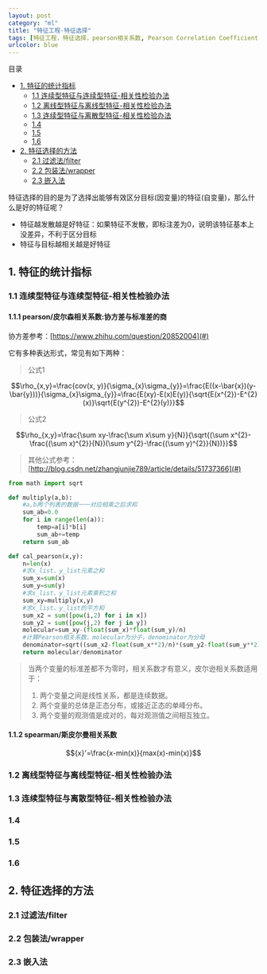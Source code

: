 ```yaml
---
layout: post
category: "ml"
title: "特征工程-特征选择"
tags: [特征工程，特征选择，pearson相关系数, Pearson Correlation Coefficient]
urlcolor: blue
---
```


目录

<!-- TOC -->

- [1. 特征的统计指标](#1-特征的统计指标)
	- [1.1 连续型特征与连续型特征-相关性检验办法](#)
	- [1.2 离线型特征与离线型特征-相关性检验办法](#)
	- [1.3 连续型特征与离散型特征-相关性检验办法](#)
	- [1.4 ](#)
	- [1.5 ](#)
	- [1.6 ](#)
- [2. 特征选择的方法](#2-特征选择的方法)
	- [2.1 过滤法/filter](#)
	- [2.2 包装法/wrapper](#)
	- [2.3 嵌入法](#23-嵌入法)

<!-- /TOC -->

特征选择的目的是为了选择出能够有效区分目标(因变量)的特征(自变量)，那么什么是好的特征呢？

+ 特征越发散越是好特征：如果特征不发散，即标注差为0，说明该特征基本上没差异，不利于区分目标
+ 特征与目标越相关越是好特征

## 1. 特征的统计指标

### 1.1 连续型特征与连续型特征-相关性检验办法

#### 1.1.1 pearson/皮尔森相关系数:协方差与标准差的商
协方差参考：[https://www.zhihu.com/question/20852004](#)

它有多种表达形式，常见有如下两种：

> 公式1

$$\rho_{x,y}=\frac{cov(x, y)}{\sigma_{x}\sigma_{y}}=\frac{E((x-\bar{x})(y-\bar{y}))}{\sigma_{x}\sigma_{y}}=\frac{E(xy)-E(x)E(y)}{\sqrt{E(x^{2})-E^{2}(x)}\sqrt{E(y^{2})-E^{2}(y)}}$$

> 公式2

$$\rho_{x,y}=\frac{\sum xy-\frac{\sum x\sum y}{N}}{\sqrt{(\sum x^{2}-\frac{(\sum x)^{2}}{N})(\sum y^{2}-\frac{(\sum y)^{2}}{N})}}$$

> 其他公式参考：[http://blog.csdn.net/zhangjunjie789/article/details/51737366](#)

```python
from math import sqrt

def multiply(a,b):
    #a,b两个列表的数据一一对应相乘之后求和
    sum_ab=0.0
    for i in range(len(a)):
        temp=a[i]*b[i]
        sum_ab+=temp
    return sum_ab

def cal_pearson(x,y):
    n=len(x)
    #求x_list、y_list元素之和
    sum_x=sum(x)
    sum_y=sum(y)
    #求x_list、y_list元素乘积之和
    sum_xy=multiply(x,y)
    #求x_list、y_list的平方和
    sum_x2 = sum([pow(i,2) for i in x])
    sum_y2 = sum([pow(j,2) for j in y])
    molecular=sum_xy-(float(sum_x)*float(sum_y)/n)
    #计算Pearson相关系数，molecular为分子，denominator为分母
    denominator=sqrt((sum_x2-float(sum_x**2)/n)*(sum_y2-float(sum_y**2)/n))
    return molecular/denominator
```

> 当两个变量的标准差都不为零时，相关系数才有意义，皮尔逊相关系数适用于：
> 
> 1. 两个变量之间是线性关系，都是连续数据。
> 2. 两个变量的总体是正态分布，或接近正态的单峰分布。
> 3. 两个变量的观测值是成对的，每对观测值之间相互独立。

#### 1.1.2 spearman/斯皮尔曼相关系数

$${x}'=\frac{x-min(x)}{max(x)-min(x)}$$

### 1.2 离线型特征与离线型特征-相关性检验办法

### 1.3 连续型特征与离散型特征-相关性检验办法

### 1.4

### 1.5

### 1.6

## 2. 特征选择的方法

### 2.1 过滤法/filter

### 2.2 包装法/wrapper

### 2.3 嵌入法


